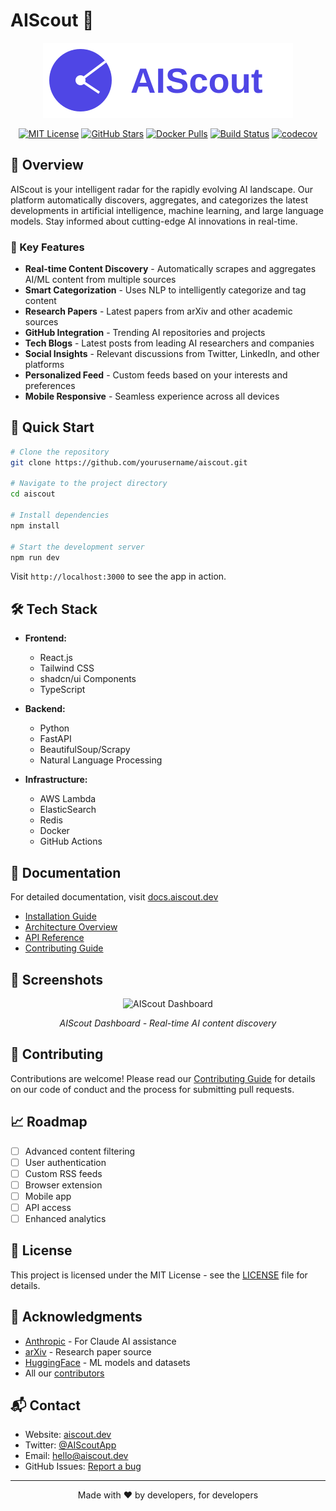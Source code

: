 # AIScout 🤖 

<div align="center">
  <img src="assets/logo.svg" alt="AIScout Logo" width="400"/>
  
  [![MIT License](https://img.shields.io/badge/License-MIT-green.svg)](https://choosealicense.com/licenses/mit/)
  [![GitHub Stars](https://img.shields.io/github/stars/yourusername/aiscout?style=social)](https://github.com/yourusername/aiscout)
  [![Docker Pulls](https://img.shields.io/docker/pulls/yourusername/aiscout)](https://hub.docker.com/r/yourusername/aiscout)
  [![Build Status](https://github.com/yourusername/aiscout/workflows/CI/badge.svg)](https://github.com/yourusername/aiscout/actions)
  [![codecov](https://codecov.io/gh/yourusername/aiscout/branch/main/graph/badge.svg)](https://codecov.io/gh/yourusername/aiscout)
</div>

## 🎯 Overview

AIScout is your intelligent radar for the rapidly evolving AI landscape. Our platform automatically discovers, aggregates, and categorizes the latest developments in artificial intelligence, machine learning, and large language models. Stay informed about cutting-edge AI innovations in real-time.

### 🌟 Key Features

- **Real-time Content Discovery** - Automatically scrapes and aggregates AI/ML content from multiple sources
- **Smart Categorization** - Uses NLP to intelligently categorize and tag content
- **Research Papers** - Latest papers from arXiv and other academic sources
- **GitHub Integration** - Trending AI repositories and projects
- **Tech Blogs** - Latest posts from leading AI researchers and companies
- **Social Insights** - Relevant discussions from Twitter, LinkedIn, and other platforms
- **Personalized Feed** - Custom feeds based on your interests and preferences
- **Mobile Responsive** - Seamless experience across all devices

## 🚀 Quick Start

```bash
# Clone the repository
git clone https://github.com/yourusername/aiscout.git

# Navigate to the project directory
cd aiscout

# Install dependencies
npm install

# Start the development server
npm run dev
```

Visit `http://localhost:3000` to see the app in action.

## 🛠️ Tech Stack

- **Frontend:**
  - React.js
  - Tailwind CSS
  - shadcn/ui Components
  - TypeScript

- **Backend:**
  - Python
  - FastAPI
  - BeautifulSoup/Scrapy
  - Natural Language Processing

- **Infrastructure:**
  - AWS Lambda
  - ElasticSearch
  - Redis
  - Docker
  - GitHub Actions

## 📖 Documentation

For detailed documentation, visit [docs.aiscout.dev](https://docs.aiscout.dev)

- [Installation Guide](docs/installation.md)
- [Architecture Overview](docs/architecture.md)
- [API Reference](docs/api-reference.md)
- [Contributing Guide](CONTRIBUTING.md)

## 🎨 Screenshots

<div align="center">
  <img src="assets/screenshot-1.png" alt="AIScout Dashboard" width="600"/>
  <p><em>AIScout Dashboard - Real-time AI content discovery</em></p>
</div>

## 🤝 Contributing

Contributions are welcome! Please read our [Contributing Guide](CONTRIBUTING.md) for details on our code of conduct and the process for submitting pull requests.

## 📈 Roadmap

- [ ] Advanced content filtering
- [ ] User authentication
- [ ] Custom RSS feeds
- [ ] Browser extension
- [ ] Mobile app
- [ ] API access
- [ ] Enhanced analytics

## 📄 License

This project is licensed under the MIT License - see the [LICENSE](LICENSE) file for details.

## 🙏 Acknowledgments

- [Anthropic](https://www.anthropic.com/) - For Claude AI assistance
- [arXiv](https://arxiv.org/) - Research paper source
- [HuggingFace](https://huggingface.co/) - ML models and datasets
- All our [contributors](https://github.com/yourusername/aiscout/graphs/contributors)

## 📬 Contact

- Website: [aiscout.dev](https://aiscout.dev)
- Twitter: [@AIScoutApp](https://twitter.com/AIScoutApp)
- Email: hello@aiscout.dev
- GitHub Issues: [Report a bug](https://github.com/yourusername/aiscout/issues)

---

<div align="center">
  Made with ❤️ by developers, for developers
</div>
